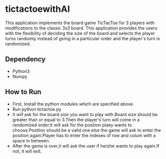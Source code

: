 # tictactoewithAI

This application implements the board game TicTacToe for 3 players with modifications to the classic 3x3 board.
This application provides the users with the flexibility of deciding the size of the board and selects the player turns randomly instead of going in a particular order and the player's turn is randomized.

## Dependency
- Python3
- Numpy


## How to Run

- First, Install the python modules which are specified above.
- Run python tictactoe.py
- It will ask for the board size you want to play with.Board size should be greater than or equal to 3.Then the player's turn will come in a randomized order.It will ask for the position plaey wants to choose.Position should be a valid one else the game will ask to enter the position again.Player has to enter the indexes of row and colum with a space in between.
- After the game is over,it will ask the user if he/she wants to play again.If not, it will exit.
